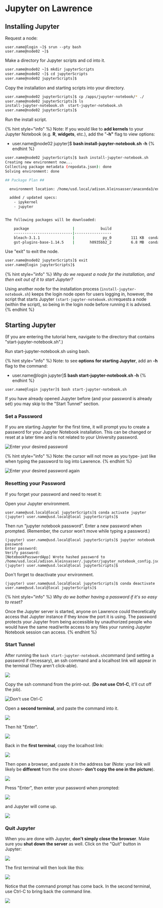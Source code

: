 # Jupyter on Lawrence

## Installing Jupyter

Request a node:

```text
user.name@login ~]$ srun --pty bash
user.name@node02 ~]$
```

Make a directory for Jupyter scripts and cd into it.

```bash
user.name@node02 ~]$ mkdir jupyterScripts
user.name@node02 ~]$ cd jupyterScripts
user.name@node02 jupyterScripts]$
```

Copy the installation and starting scripts into your directory.

```bash
user.name@node02 jupyterScripts]$ cp /apps/jupyter-notebook/* ./
user.name@node02 jupyterScripts]$ ls
install-jupyter-notebook.sh  start-jupyter-notebook.sh
user.name@node02 jupyterScripts]$ 
```

Run the install script.

{% hint style="info" %}
Note: If you would like to **add kernels** to your Jupyter Notebook \(e.g. **R**, **widgets**, etc.\), add the   "**-h"** flag to view options:

* user.name@node02 jupyter\]$ **bash install-jupyter-notebook.sh -h**
{% endhint %}

```bash
user.name@node02 jupyterScripts]$ bash install-jupyter-notebook.sh
Creating new environment now...
Collecting package metadata (repodata.json): done
Solving environment: done

## Package Plan ##

  environment location: /home/usd.local/adison.kleinsasser/anaconda3/envs/jupyter

  added / updated specs:
    - ipykernel
    - jupyter


The following packages will be downloaded:

    package                    |            build
    ---------------------------|-----------------
    bleach-3.1.1               |             py_0         111 KB  conda-forge
    gst-plugins-base-1.14.5    |       h0935bb2_2         6.8 MB  conda-forge

```

Use "exit" to exit the node.

```bash
user.name@node02 jupyterScripts]$ exit
user.name@login jupyterScripts]$
```

{% hint style="info" %}
_Why do we request a node for the installation, and then exit out of it to start Jupyter?_

Using another node for the installation process \(`install-jupyter-notebook.sh`\) keeps the login node open for users logging in, however, the script that starts Jupyter `(start-jupyter-notebook.sh)`requests a node \(within the script\), so being in the login node before running it is advised.
{% endhint %}

## Starting Jupyter

\(If you are entering the tutorial here, navigate to the directory that contains "start-jupyter-notebook.sh".\)

Run start-jupyter-notebook.sh using bash.

{% hint style="info" %}
Note: to see **options** **for starting Jupyter**, add an **-h** flag to the command:

* user.name@login jupyter\]$ **bash start-jupyter-notebook.sh -h**
{% endhint %}

```
user.name@login jupyter]$ bash start-jupyter-notebook.sh
```

If you have already opened Jupyter before \(and your password is already set\) you may skip to the "Start Tunnel" section.

### Set a Password

If you are starting Jupyter for the first time, it will prompt you to create a password for your Jupyter Notebook installation. This can be changed or reset at a later time and is not related to your University password.

![Enter your desired password](../.gitbook/assets/image%20%2831%29.png)

{% hint style="info" %}
Note: the cursor will not move as you type- just like when typing the password to log into Lawrence.
{% endhint %}

![Enter your desired password again](../.gitbook/assets/image%20%286%29.png)

### Resetting your Password

If you forget your password and need to reset it:

Open your Jupyter environment.

```text
user.name@usd.local@local jupyterScripts]$ conda activate jupyter
(jupyter) user.name@usd.local@local jupyterScripts]$
```

Then run "jupyter notebook password".  Enter a new password when prompted. \(Remember, the cursor won't move while typing a password.\)

```text
(jupyter) user.name@usd.local@local jupyterScripts]$ jupyter notebook password
Enter password:
Verify password:
[NotebookPasswordApp] Wrote hashed password to /home/usd.local/adison.kleinsasser/.jupyter/jupyter_notebook_config.json
(jupyter) user.name@usd.local@local jupyterScripts]$ 
```

Don't forget to deactivate your environment.

```text
(jupyter) user.name@usd.local@local jupyterScripts]$ conda deactivate
user.name@usd.local@local jupyterScripts]$
```

{% hint style="info" %}
_Why do we bother having a password if it's so easy to reset?_

Once the Jupyter server is started, anyone on Lawrence could theoretically access that Jupyter instance if they know the port it is using. The password protects your Jupyter from being accessible by unauthorized people who would have the same read/write access to any files your running Jupyter Notebook session can access.
{% endhint %}

### Start Tunnel

After running the `bash start-jupyter-notebook.sh`command \(and setting a password if necessary\), an ssh command and a localhost link will appear in the terminal \(They aren't click-able\).

![](../.gitbook/assets/image%20%2849%29.png)

Copy the ssh command from the print-out. \(**Do not use Ctrl-C**, it'll cut off the job\).

![Don&apos;t use Ctrl-C](../.gitbook/assets/copysshforjupyter.png)

Open a **second terminal**, and paste the command into it.

![](../.gitbook/assets/make-2nd-tunnel.png)

Then hit "Enter".

![](../.gitbook/assets/image%20%2810%29.png)

Back in the **first terminal**, copy the localhost link:

![](../.gitbook/assets/image%20%2836%29.png)

Then open a browser, and paste it in the address bar \(Note: your link will likely be **different** from the one shown- **don't copy the one in the picture**\).

![](../.gitbook/assets/image%20%2823%29.png)

Press "Enter", then enter your password when prompted:

![](../.gitbook/assets/image%20%2842%29.png)

and Jupyter will come up.

![](../.gitbook/assets/image%20%2828%29.png)

### Quit Jupyter

When you are done with Jupyter, **don't simply close the browser**.  Make sure you **shut down the server** as well.  Click on the "Quit" button in Jupyter:

![](../.gitbook/assets/image%20%2840%29.png)

The first terminal will then look like this:

![](../.gitbook/assets/image%20%2832%29.png)

Notice that the command prompt has come back.  In the second terminal, use Ctrl-C to bring back the command line.

![](../.gitbook/assets/image%20%2825%29.png)



